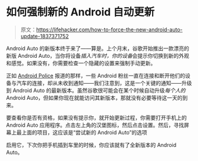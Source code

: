 # 如何强制新的 Android 自动更新

> 原文：<https://lifehacker.com/how-to-force-the-new-android-auto-update-1837371752>

Android Auto 的新版本终于来了——算是。上个月末，谷歌开始推出一款漂亮的新版 Android Auto，当你将设备*插入汽车时，你的设备*会提示你切换到新的外观和感觉。如果没有，你需要检查一个隐藏的设置来强制手动更新。



正如 [Android Police](https://www.androidpolice.com/2019/08/16/tip-if-you-still-dont-have-the-new-android-auto-check-your-app-settings/) 报道的那样，一些 Android 粉丝一直在连接和断开他们的设备与汽车的连接，却从未收到通知——我们注意到，这是一个关键的通知——升级到 Android Auto 的最新版本。虽然谷歌很可能会在某个时候自动升级*每个人的* Android Auto，但如果你现在就能访问其新版本，那就没有必要等待这一天的到来。

要查看你是否有资格，如果没有提示你，就开始更新过程，你需要打开手机上的 Android Auto 应用程序。点击左上角的汉堡图标，然后点击设置。然后，寻找屏幕上最上面的项目，这应该是“尝试新的 Android Auto”的选项

启用它，下次你把手机插到车里的时候，你应该就有了全新版本的 Android Auto。